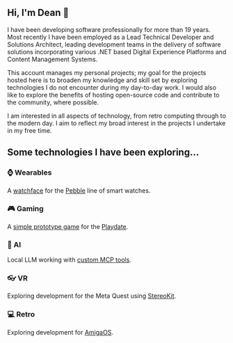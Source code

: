 ## Hi, I'm Dean 👋

I have been developing software professionally for more than 19 years. Most recently I have been employed as a Lead Technical Developer and Solutions Architect, leading development teams in the delivery of software solutions incorporating various .NET based Digital Experience Platforms and Content Management Systems. 

This account manages my personal projects; my goal for the projects hosted here is to broaden my knowledge and skill set by exploring technologies I do not encounter during my day-to-day work. I would also like to explore the benefits of hosting open-source code and contribute to the community, where possible.

I am interested in all aspects of technology, from retro computing through to the modern day. I aim to reflect my broad interest in the projects I undertake in my free time.

## Some technologies I have been exploring...

### :watch: Wearables

A [watchface](https://github.com/deans-code/rotation) for the [Pebble](https://repebble.com/) line of smart watches.

### :video_game: Gaming

A [simple prototype game](https://github.com/deans-code/barrel-and-crank) for the [Playdate](https://play.date/).

### :crystal_ball: AI

Local LLM working with [custom MCP tools](https://github.com/deans-code/pindex).

### :eyeglasses: VR

Exploring development for the Meta Quest using [StereoKit](https://github.com/deans-code/venus).

### :computer: Retro

Exploring development for [AmigaOS](https://github.com/deans-code/mars).

